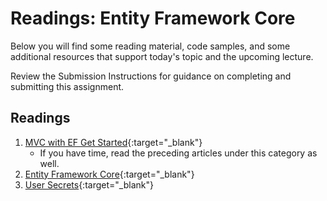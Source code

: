 # Readings: Entity Framework Core

Below you will find some reading material, code samples, and some additional resources that support today's topic and the upcoming lecture.

Review the Submission Instructions for guidance on completing and submitting this assignment.

## Readings

1. [MVC with EF Get Started](https://docs.microsoft.com/en-us/aspnet/core/data/ef-mvc/intro){:target="_blank"} 
	- If you have time, read the preceding articles under this category as well.
1. [Entity Framework Core](https://docs.microsoft.com/en-us/ef/core/){:target="_blank"}
1. [User Secrets](../../Resources/UserSecrets.md){:target="_blank"}

